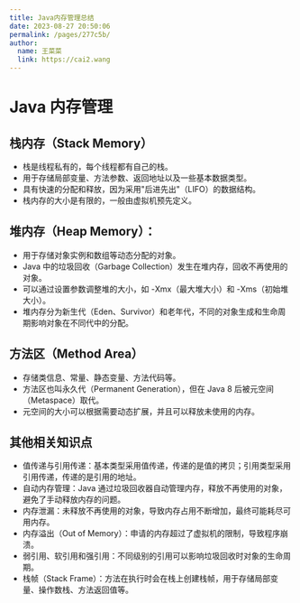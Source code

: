 ```yaml
---
title: Java内存管理总结
date: 2023-08-27 20:50:06
permalink: /pages/277c5b/
author: 
  name: 王菜菜
  link: https://cai2.wang
---
```

# Java 内存管理

## 栈内存（Stack Memory）

- 栈是线程私有的，每个线程都有自己的栈。
- 用于存储局部变量、方法参数、返回地址以及一些基本数据类型。
- 具有快速的分配和释放，因为采用"后进先出"（LIFO）的数据结构。
- 栈内存的大小是有限的，一般由虚拟机预先定义。

## 堆内存（Heap Memory）：

- 用于存储对象实例和数组等动态分配的对象。
- Java 中的垃圾回收（Garbage Collection）发生在堆内存，回收不再使用的对象。
- 可以通过设置参数调整堆的大小，如 -Xmx（最大堆大小）和 -Xms（初始堆大小）。
- 堆内存分为新生代（Eden、Survivor）和老年代，不同的对象生成和生命周期影响对象在不同代中的分配。

## 方法区（Method Area）

- 存储类信息、常量、静态变量、方法代码等。
- 方法区也叫永久代（Permanent Generation），但在 Java 8 后被元空间（Metaspace）取代。
- 元空间的大小可以根据需要动态扩展，并且可以释放未使用的内存。

## 其他相关知识点

- 值传递与引用传递：基本类型采用值传递，传递的是值的拷贝；引用类型采用引用传递，传递的是引用的地址。
- 自动内存管理：Java 通过垃圾回收器自动管理内存，释放不再使用的对象，避免了手动释放内存的问题。
- 内存泄漏：未释放不再使用的对象，导致内存占用不断增加，最终可能耗尽可用内存。
- 内存溢出（Out of Memory）：申请的内存超过了虚拟机的限制，导致程序崩溃。
- 弱引用、软引用和强引用：不同级别的引用可以影响垃圾回收时对象的生命周期。
- 栈帧（Stack Frame）：方法在执行时会在栈上创建栈帧，用于存储局部变量、操作数栈、方法返回值等。